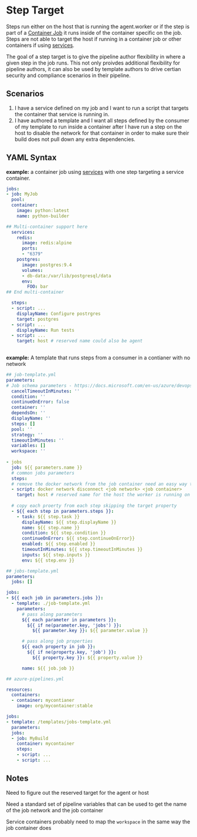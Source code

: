 # Step Target

Steps run either on the host that is running the agent.worker or if the step is part of a [Container Job](https://docs.microsoft.com/en-us/azure/devops/pipelines/process/container-phases?view=azure-devops&tabs=yaml) it runs inside of the container specific on the job.  Steps are not able to target the host if running in a container job or other containers if using [services](./sidecar-containers.md).

The goal of a step target is to give the pipeline author flexibility in where a given step in the job runs.  This not only proivdes additional flexibility for pipeline authors, it can also be used by template authors to drive certian security and compliance scenarios in their pipeline.

## Scenarios

1. I have a service defined on my job and I want to run a script that targets the container that service is running in.
2. I have authored a template and I want all steps defined by the consumer of my template to run inside a container after I have run a step on the host to disable the network for that container in order to make sure their build does not pull down any extra dependencies.

## YAML Syntax

**example:** a container job using [services](./sidecar-containers.md) with one step targeting a service container.

```yaml
jobs:
- job: MyJob
  pool:
  container: 
    image: python:latest
    name: python-builder

## Multi-container support here
  services:
    redis:
      image: redis:alpine
      ports:
      - "6379"
    postgres:
      image: postgres:9.4
      volumes:
      - db-data:/var/lib/postgresql/data
      env:
        FOO: bar
## End multi-container

  steps:
  - script: ...
  	displayName: Configure postrgres
  	target: postgres
  - script: ...
    displayName: Run tests
  - script: ...
  	target: host # reserved name could also be agent
  
```

**example:** A template that runs steps from a consumer in a contianer with no network

```yaml
## job-template.yml
parameters:
# Job schema parameters - https://docs.microsoft.com/en-us/azure/devops/pipelines/yaml-schema?view=vsts&tabs=schema#job
  cancelTimeoutInMinutes: ''
  condition: ''
  continueOnError: false
  container: ''
  dependsOn: ''
  displayName: ''
  steps: []
  pool: ''
  strategy: ''
  timeoutInMinutes: ''
  variables: []
  workspace: ''
  
- jobs
  job: ${{ parameters.name }}
  # common jobs parameters
  steps:
  # remove the docker network from the job container need an easy way to determine the job network and job container
  - script: docker network disconnect <job network> <job container>
    target: host # reserved name for the host the worker is running on
  
  # copy each proerty from each step skipping the target property
  - ${{ each step in parameters.steps }}:
    - task: ${{ step.task }} 
  	  displayName: ${{ step.displayName }}
      name: ${{ step.name }}
      condition: ${{ step.condition }}
      continueOnError: ${{ step.continueOnError}}
      enabled: ${{ step.enabled }}
      timeoutInMinutes: ${{ step.timeoutInMinutes }}
      inputs: ${{ step.inputs }}
      env: ${{ step.env }}

## jobs-template.yml
parameters:
  jobs: []

jobs:
- ${{ each job in parameters.jobs }}:
  - template: ./job-template.yml
    parameters: 
      # pass along parameters
      ${{ each parameter in parameters }}:
        ${{ if ne(parameter.key, 'jobs') }}:
          ${{ parameter.key }}: ${{ parameter.value }}

      # pass along job properties
      ${{ each property in job }}:
        ${{ if ne(property.key, 'job') }}:
          ${{ property.key }}: ${{ property.value }}

      name: ${{ job.job }}

## azure-pipelines.yml

resources:
  containers:
  - container: mycontianer
    image: org/mycontainer:stable

jobs:
- template: /templates/jobs-template.yml
  parameters:
  jobs:
  - job: MyBuild
  	container: mycontainer
  	steps:
  	- script: ...
  	- script: ...
```



## Notes

Need to figure out the reserved target for the agent or host

Need a standard set of pipeline variables that can be used to get the name of the job network and the job container 

Service containers probably need to map the `workspace` in the same way the job container does